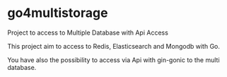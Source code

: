 # go4multistorage


Project to access to Multiple Database with Api Access

This project aim to access to Redis, Elasticsearch and Mongodb with Go.

You have also the possibility to access via Api with gin-gonic to the multi database.
